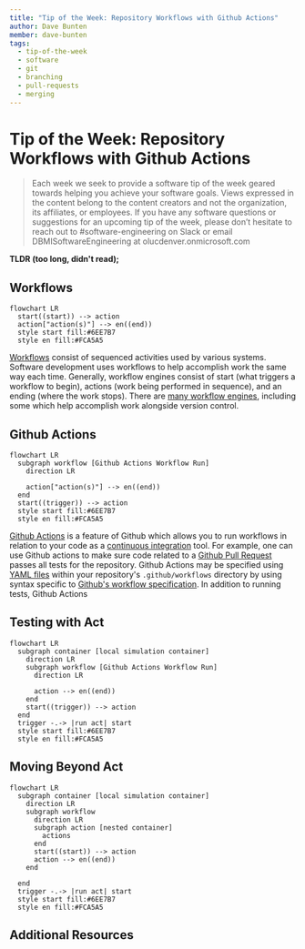 ```yaml
---
title: "Tip of the Week: Repository Workflows with Github Actions"
author: Dave Bunten
member: dave-bunten
tags:
  - tip-of-the-week
  - software
  - git
  - branching
  - pull-requests
  - merging
---
```


# Tip of the Week: Repository Workflows with Github Actions

> Each week we seek to provide a software tip of the week geared towards helping you achieve your software goals. Views expressed in the content belong to the content creators and not the organization, its affiliates, or employees. If you have any software questions or suggestions for an upcoming tip of the week, please don’t hesitate to reach out to #software-engineering on Slack or email DBMISoftwareEngineering at olucdenver.onmicrosoft.com

__TLDR (too long, didn't read);__

## Workflows

```mermaid
flowchart LR
  start((start)) --> action
  action["action(s)"] --> en((end))
  style start fill:#6EE7B7
  style en fill:#FCA5A5
```

[Workflows](https://en.wikipedia.org/wiki/Workflow) consist of sequenced activities used by various systems. Software development uses workflows to help accomplish work the same way each time. Generally, workflow engines consist of start (what triggers a workflow to begin), actions (work being performed in sequence), and an ending (where the work stops). There are [many workflow engines](https://s.apache.org/existing-workflow-systems), including some which help accomplish work alongside version control.

## Github Actions

```mermaid
flowchart LR
  subgraph workflow [Github Actions Workflow Run]
    direction LR
    
    action["action(s)"] --> en((end))
  end
  start((trigger)) --> action
  style start fill:#6EE7B7
  style en fill:#FCA5A5
```

[Github Actions](https://docs.github.com/en/actions) is a feature of Github which allows you to run workflows in relation to your code as a [continuous integration](https://en.wikipedia.org/wiki/Continuous_integration) tool. For example, one can use Github actions to make sure code related to a [Github Pull Request](https://docs.github.com/en/pull-requests/collaborating-with-pull-requests/proposing-changes-to-your-work-with-pull-requests/about-pull-requests) passes all tests for the repository. Github Actions may be specified using [YAML files](https://en.wikipedia.org/wiki/YAML) within your repository's `.github/workflows` directory by using syntax specific to [Github's workflow specification](https://docs.github.com/en/actions/using-workflows/workflow-syntax-for-github-actions). In addition to running tests, Github Actions

## Testing with Act

```mermaid
flowchart LR
  subgraph container [local simulation container]
    direction LR
    subgraph workflow [Github Actions Workflow Run]
      direction LR
      
      action --> en((end))
    end
    start((trigger)) --> action
  end
  trigger -.-> |run act| start
  style start fill:#6EE7B7
  style en fill:#FCA5A5
```

## Moving Beyond Act

```mermaid
flowchart LR
  subgraph container [local simulation container]
    direction LR
    subgraph workflow
      direction LR
      subgraph action [nested container]
        actions
      end
      start((start)) --> action
      action --> en((end))
    end
    
  end
  trigger -.-> |run act| start
  style start fill:#6EE7B7
  style en fill:#FCA5A5
```

## Additional Resources
